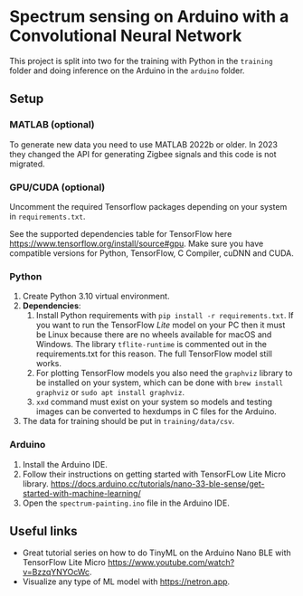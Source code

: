 # Spectrum sensing on Arduino with a Convolutional Neural Network

This project is split into two for the training with Python in the `training` folder and doing inference on the Arduino in the `arduino` folder.

## Setup

### MATLAB (optional)

To generate new data you need to use MATLAB 2022b or older. In 2023 they changed the API for generating Zigbee signals and this code is not migrated.

### GPU/CUDA (optional)

Uncomment the required Tensorflow packages depending on your system in `requirements.txt`.

See the supported dependencies table for TensorFlow here https://www.tensorflow.org/install/source#gpu.
Make sure you have compatible versions for Python, TensorFlow, C Compiler, cuDNN and CUDA.

### Python

1. Create Python 3.10 virtual environment.
2. **Dependencies**:
    1. Install Python requirements with `pip install -r requirements.txt`. If you want to run the TensorFlow *Lite* model on your PC then it must be Linux because there are no wheels available for macOS and Windows. The library `tflite-runtime` is commented out in the requirements.txt for this reason. The full TensorFlow model still works.
    2. For plotting TensorFlow models you also need the `graphviz` library to be installed on your system, which can be done with `brew install graphviz` or `sudo apt install graphviz`.
    3. `xxd` command must exist on your system so models and testing images can be converted to hexdumps in C files for the Arduino.
3. The data for training should be put in `training/data/csv`.

### Arduino

1. Install the Arduino IDE.
2. Follow their instructions on getting started with TensorFLow Lite Micro library. https://docs.arduino.cc/tutorials/nano-33-ble-sense/get-started-with-machine-learning/
3. Open the `spectrum-painting.ino` file in the Arduino IDE.

## Useful links

- Great tutorial series on how to do TinyML on the Arduino Nano BLE with TensorFlow Lite Micro https://www.youtube.com/watch?v=BzzqYNYOcWc.
- Visualize any type of ML model with https://netron.app.